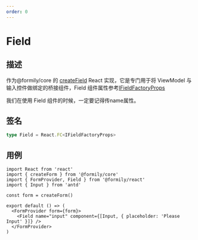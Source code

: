 ```yaml
---
order: 0
---
```


# Field

## 描述

作为@formily/core 的 [createField](https://core.formilyjs.org/api/models/form#createfield) React 实现，它是专门用于将 ViewModel 与输入控件做绑定的桥接组件，Field 组件属性参考[IFieldFactoryProps](https://core.formilyjs.org/api/models/form#ifieldfactoryprops)

<Alert>
我们在使用 Field 组件的时候，一定要记得传name属性。
</Alert>

## 签名

```ts
type Field = React.FC<IFieldFactoryProps>
```

## 用例

```tsx
import React from 'react'
import { createForm } from '@formily/core'
import { FormProvider, Field } from '@formily/react'
import { Input } from 'antd'

const form = createForm()

export default () => (
  <FormProvider form={form}>
    <Field name="input" component={[Input, { placeholder: 'Please Input' }]} />
  </FormProvider>
)
```
